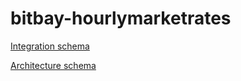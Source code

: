 # bitbay-hourlymarketrates

[Integration schema](https://jgprogram.files.wordpress.com/2018/11/bitbayintegrationschema.png)

[Architecture schema](https://jgprogram.files.wordpress.com/2018/11/architectureschema.png)
